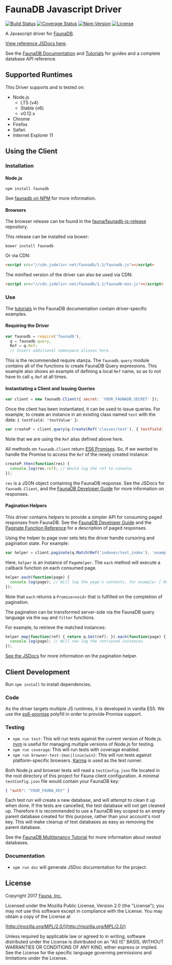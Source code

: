 # FaunaDB Javascript Driver

[![Build Status](https://img.shields.io/travis/fauna/faunadb-js/master.svg?maxAge=21600)](https://travis-ci.org/fauna/faunadb-js)
[![Coverage Status](https://img.shields.io/codecov/c/github/fauna/faunadb-js/master.svg?maxAge=21600)](https://codecov.io/gh/fauna/faunadb-js/branch/master)
[![Npm Version](https://img.shields.io/npm/v/faunadb.svg?maxAge=21600)](https://www.npmjs.com/package/faunadb)
[![License](https://img.shields.io/badge/license-MPL_2.0-blue.svg?maxAge=2592000)](https://raw.githubusercontent.com/fauna/faunadb-js/master/LICENSE)

A Javascript driver for [FaunaDB](https://fauna.com).

[View reference JSDocs here](https://fauna.github.com/faunadb-js).

See the [FaunaDB Documentation](https://fauna.com/documentation) and
[Tutorials](https://fauna.com/tutorials) for guides and a complete database
API reference.

## Supported Runtimes

This Driver supports and is tested on:

* Node.js
  * LTS (v4)
  * Stable (v6)
  * v0.12.x
* Chrome
* Firefox
* Safari
* Internet Explorer 11

## Using the Client

### Installation

#### Node.js

`npm install faunadb`

See [faunadb on NPM](https://npmjs.com/package/faunadb) for more information.

#### Browsers

The browser release can be found in the [fauna/faunadb-js-release](https://github.com/fauna/faunadb-js-release) repository.

This release can be installed via bower:

`bower install faunadb`

Or via CDN:

```html
<script src="//cdn.jsdelivr.net/faunadb/1.1/faunadb.js"></script>
```

The minified version of the driver can also be used via CDN:

```html
<script src="//cdn.jsdelivr.net/faunadb/1.1/faunadb-min.js"></script>
```

### Use

The [tutorials](http://fauna.com/tutorials) in the FaunaDB documentation
contain driver-specific examples.

#### Requiring the Driver

```javascript
var faunadb = require('faunadb'),
  q = faunadb.query,
  Ref = q.Ref;
  // Insert additional namespace aliases here.
```

This is the recommended require stanza. The `faunadb.query` module contains all
of the functions to create FaunaDB Query expressions. This example also shows
an example of defining a local `Ref` name, so as to not have to call `q.Ref` at
all times.

#### Instantiating a Client and Issuing Queries
```javascript
var client = new faunadb.Client({ secret: 'YOUR_FAUNADB_SECRET' });
```

Once the client has been instantiated, it can be used to issue queries. For
example, to create an instance in an existing class named `test` with the data:
`{ testField: 'testValue' }`:

```javascript
var createP = client.query(q.Create(Ref('classes/test'), { testField: 'testValue' }));
```

Note that we are using the `Ref` alias defined above here.

All methods on `faunadb.Client` return [ES6 Promises](https://developer.mozilla.org/en-US/docs/Web/JavaScript/Reference/Global_Objects/Promise).
So, if we wanted to handle the Promise to access the `Ref` of the newly created
instance:

```javascript
createP.then(function(res) {
  console.log(res.ref); // Would log the ref to console.
});
```

`res` is a JSON object containing the FaunaDB response. See the JSDocs for
`faunadb.Client`, and the [FaunaDB Developer Guide](https://fauna.com/documentation/dev)
for more information on responses.

#### Pagination Helpers

This driver contains helpers to provide a simpler API for consuming paged
responses from FaunaDB. See the [FaunaDB Developer Guide](https://fauna.com/documentation/dev)
and the [Paginate Function Reference](https://fauna.com/documentation/queries#read_functions-paginate_set)
for a description of paged responses.

Using the helper to page over sets lets the driver handle cursoring and
pagination state. For example:

```javascript
var helper = client.paginate(q.Match(Ref('indexes/test_index'), 'example-term'));
```

Here, `helper` is an instance of `PageHelper`. The `each` method will execute a
callback function on each consumed page.

```javascript
helper.each(function(page) {
  console.log(page); // Will log the page's contents, for example: [ Ref("classes/test/1234"), ... ]
});
```

Note that `each` returns a `Promise<void>` that is fulfilled on the completion
of pagination.

The pagination can be transformed server-side via the FaunaDB query language
via the `map` and `filter` functions.

For example, to retrieve the matched instances:

```javascript
helper.map(function(ref) { return q.Get(ref); }).each(function(page) {
  console.log(page); // Will now log the retrieved instances.
});
```

[See the JSDocs](https://fauna.github.com/faunadb-js/PageHelper.html) for
more information on the pagination helper.

## Client Development

Run `npm install` to install dependencies.

### Code

As the driver targets multiple JS runtimes, it is developed in vanilla ES5.  We
use the [es6-promise](https://github.com/stefanpenner/es6-promise) polyfill in
order to provide Promise support.

### Testing

* `npm run test`: This will run tests against the current version of Node.js.
  [nvm](https://github.com/creationix/nvm) is useful for managing multiple
  versions of Node.js for testing.
* `npm run coverage`: This will run tests with coverage enabled.
* `npm run browser-test-{mac|linux|win}`: This will run tests against
  platform-specific browsers.  [Karma](https://karma-runner.github.io/1.0/index.html)
  is used as the test runner.

Both Node.js and browser tests will read a `testConfig.json` file located in
the root directory of this project for Fauna client configuration. A minimal
`testConfig.json` file would contain your FaunaDB key:

```json
{ "auth": "YOUR_FAUNA_KEY" }
```

Each test run will create a new database, and will attempt to clean it up when
done. If the tests are cancelled, the test database will not get cleaned up.
Therefore it is recommended to use a FaunaDB key scoped to an empty parent
database created for this purpose, rather than your account's root key. This
will make cleanup of test databases as easy as removing the parent database.

See the [FaunaDB Multitenancy Tutorial](https://fauna.com/tutorials/multitenant) for more
information about nested databases.

### Documentation

* `npm run doc` will generate JSDoc documentation for the project.

## License

Copyright 2017 [Fauna, Inc.](https://fauna.com/)

Licensed under the Mozilla Public License, Version 2.0 (the "License"); you may
not use this software except in compliance with the License. You may obtain a
copy of the License at

[http://mozilla.org/MPL/2.0/](http://mozilla.org/MPL/2.0/)

Unless required by applicable law or agreed to in writing, software distributed
under the License is distributed on an "AS IS" BASIS, WITHOUT WARRANTIES OR
CONDITIONS OF ANY KIND, either express or implied. See the License for the
specific language governing permissions and limitations under the License.
